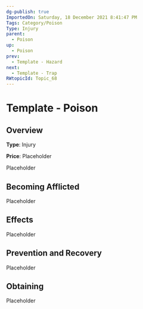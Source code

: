 ```yaml
---
dg-publish: true
ImportedOn: Saturday, 18 December 2021 8:41:47 PM
Tags: Category/Poison
Type: Injury
parent:
  - Poison
up:
  - Poison
prev:
  - Template - Hazard
next:
  - Template - Trap
RWtopicId: Topic_68
---
```

# Template - Poison
## Overview
**Type**: Injury

**Price**: Placeholder

Placeholder

## Becoming Afflicted
Placeholder

## Effects
Placeholder

## Prevention and Recovery
Placeholder

## Obtaining
Placeholder

